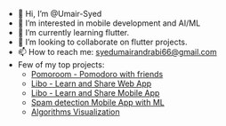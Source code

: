 - 👋 Hi, I’m @Umair-Syed
- 👀 I’m interested in mobile development and AI/ML
- 🌱 I’m currently learning flutter.
- 💞️ I’m looking to collaborate on flutter projects.
- 📫 How to reach me: syedumairandrabi66@gmail.com
- Few of my top projects:
  - [Pomoroom - Pomodoro with friends](https://play.google.com/store/apps/details?id=com.pomoroom.pomoroom)
  - [Libo - Learn and Share Web App](https://libo-web.vercel.app/)
  - [Libo - Learn and Share Mobile App](https://play.google.com/store/apps/details?id=com.skapps.android.liboapp)
  - [Spam detection Mobile App with ML](https://github.com/Umair-Syed/TheSystem_SpamDetection)
  - [Algorithms Visualization](https://github.com/Umair-Syed/Algorithms-Visualization)
  

<!---
Umair-Syed/Umair-Syed is a ✨ special ✨ repository because its `README.md` (this file) appears on your GitHub profile.
You can click the Preview link to take a look at your changes.
--->
